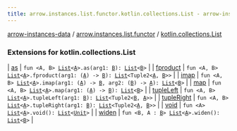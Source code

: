 ```yaml
---
title: arrow.instances.list.functor.kotlin.collections.List - arrow-instances-data
---
```


[arrow-instances-data](../../index.html) / [arrow.instances.list.functor](../index.html) / [kotlin.collections.List](./index.html)

### Extensions for kotlin.collections.List

| [as](as.html) | `fun <A, B> `[`List`](https://kotlinlang.org/api/latest/jvm/stdlib/kotlin.collections/-list/index.html)`<`[`A`](as.html#A)`>.as(arg1: `[`B`](as.html#B)`): `[`List`](https://kotlinlang.org/api/latest/jvm/stdlib/kotlin.collections/-list/index.html)`<`[`B`](as.html#B)`>` |
| [fproduct](fproduct.html) | `fun <A, B> `[`List`](https://kotlinlang.org/api/latest/jvm/stdlib/kotlin.collections/-list/index.html)`<`[`A`](fproduct.html#A)`>.fproduct(arg1: (`[`A`](fproduct.html#A)`) -> `[`B`](fproduct.html#B)`): `[`List`](https://kotlinlang.org/api/latest/jvm/stdlib/kotlin.collections/-list/index.html)`<Tuple2<`[`A`](fproduct.html#A)`, `[`B`](fproduct.html#B)`>>` |
| [imap](imap.html) | `fun <A, B> `[`List`](https://kotlinlang.org/api/latest/jvm/stdlib/kotlin.collections/-list/index.html)`<`[`A`](imap.html#A)`>.imap(arg1: (`[`A`](imap.html#A)`) -> `[`B`](imap.html#B)`, arg2: (`[`B`](imap.html#B)`) -> `[`A`](imap.html#A)`): `[`List`](https://kotlinlang.org/api/latest/jvm/stdlib/kotlin.collections/-list/index.html)`<`[`B`](imap.html#B)`>` |
| [map](map.html) | `fun <A, B> `[`List`](https://kotlinlang.org/api/latest/jvm/stdlib/kotlin.collections/-list/index.html)`<`[`A`](map.html#A)`>.map(arg1: (`[`A`](map.html#A)`) -> `[`B`](map.html#B)`): `[`List`](https://kotlinlang.org/api/latest/jvm/stdlib/kotlin.collections/-list/index.html)`<`[`B`](map.html#B)`>` |
| [tupleLeft](tuple-left.html) | `fun <A, B> `[`List`](https://kotlinlang.org/api/latest/jvm/stdlib/kotlin.collections/-list/index.html)`<`[`A`](tuple-left.html#A)`>.tupleLeft(arg1: `[`B`](tuple-left.html#B)`): `[`List`](https://kotlinlang.org/api/latest/jvm/stdlib/kotlin.collections/-list/index.html)`<Tuple2<`[`B`](tuple-left.html#B)`, `[`A`](tuple-left.html#A)`>>` |
| [tupleRight](tuple-right.html) | `fun <A, B> `[`List`](https://kotlinlang.org/api/latest/jvm/stdlib/kotlin.collections/-list/index.html)`<`[`A`](tuple-right.html#A)`>.tupleRight(arg1: `[`B`](tuple-right.html#B)`): `[`List`](https://kotlinlang.org/api/latest/jvm/stdlib/kotlin.collections/-list/index.html)`<Tuple2<`[`A`](tuple-right.html#A)`, `[`B`](tuple-right.html#B)`>>` |
| [void](void.html) | `fun <A> `[`List`](https://kotlinlang.org/api/latest/jvm/stdlib/kotlin.collections/-list/index.html)`<`[`A`](void.html#A)`>.void(): `[`List`](https://kotlinlang.org/api/latest/jvm/stdlib/kotlin.collections/-list/index.html)`<`[`Unit`](https://kotlinlang.org/api/latest/jvm/stdlib/kotlin/-unit/index.html)`>` |
| [widen](widen.html) | `fun <B, A : `[`B`](widen.html#B)`> `[`List`](https://kotlinlang.org/api/latest/jvm/stdlib/kotlin.collections/-list/index.html)`<`[`A`](widen.html#A)`>.widen(): `[`List`](https://kotlinlang.org/api/latest/jvm/stdlib/kotlin.collections/-list/index.html)`<`[`B`](widen.html#B)`>` |

